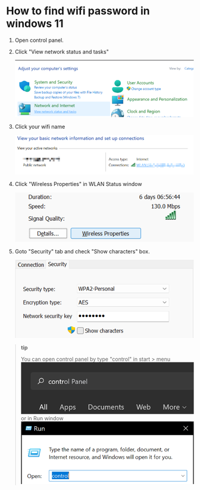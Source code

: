 # How to find wifi password in windows 11

1. Open control panel.

1. Click "View network status and tasks"

    ![control panel](./clip_20220628_151606.png)

1. Click your wifi name

    ![network](./clip_20220628_151710.png)

1. Click "Wireless Properties" in WLAN Status window

    ![WLAN Status window](./clip_20220628_151917.png)

1. Goto "Security" tab and check "Show characters" box.

    ![Security](./clip_20220628_151947.png)

> **tip**
>
> You can open control panel by type "control" in start > menu
> ![start menu](./clip_20220628_224137.png)
> or in Run window
> ![run window](./clip_20220628_224256.png)
